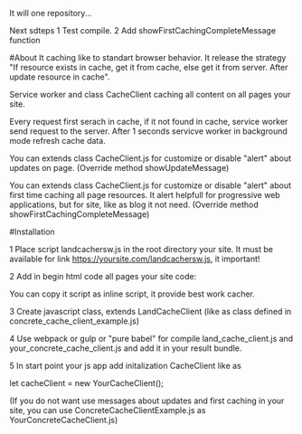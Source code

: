 It will one repository...

Next sdteps
 1 Test compile.
 2 Add showFirstCachingCompleteMessage function

#About
It caching like to standart browser behavior.
It release the strategy "If resource exists in cache, get it from cache, else get it from server. After update resource in cache".

Service worker and class CacheClient caching all content on all pages your site.

Every request first serach in cache, if it not found in cache, service worker send request to the server.
After 1 seconds servicve worker in background mode refresh cache data.

You can extends class CacheClient.js for customize or disable "alert" about updates on page.
(Override method showUpdateMessage)

You can extends class CacheClient.js for customize or disable "alert" about first time caching all page resources.
It alert helpfull for progressive web applications, but for site, like as blog it not need.
(Override method showFirstCachingCompleteMessage)

#Installation

1 Place script landcachersw.js in the root directory your site.
It must be available for link https://yoursite.com/landcachersw.js, it important!

2 Add in begin html code all pages your site code:
  <script src="/js/landcacherswinstaller.js"></script>
You can copy it script as inline script, it provide best work cacher.

3 Create javascript class, extends LandCacheClient (like as class defined in concrete_cache_client_example.js)

4 Use webpack or gulp or "pure babel" for compile land_cache_client.js and  your_concrete_cache_client.js and add it 
in your result bundle. 

5 In start point your js app add initalization CacheClient like as 

  let cacheClient = new YourCacheClient();
  
(If you do not want use messages about updates and first caching in your site, you can use ConcreteCacheClientExample.js as YourConcreteCacheClient.js)


